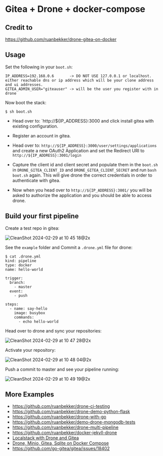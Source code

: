 # Gitea + Drone + docker-compose

## Credit to 

https://github.com/ruanbekker/drone-gitea-on-docker

## Usage

Set the following in your `boot.sh`:

```
IP_ADDRESS=192.168.0.6       -> DO NOT USE 127.0.0.1 or localhost. either reachable dns or ip address which will be your clone address and ui addresses.
GITEA_ADMIN_USER="giteauser" -> will be the user you register with in drone
```

Now boot the stack:

```
$ sh boot.sh
```
- Head over to: `http://${IP_ADDRESS}:3000 and click install gitea with existing configuration.

- Register an account in gitea.

- Head over to: `http://${IP_ADDRESS}:3000/user/settings/applications` and create a new OAuth2 Application and set the Redirect URI to `http://${IP_ADDRESS}:3001/login`

- Capture the client id and client secret and populate them in the `boot.sh` in `DRONE_GITEA_CLIENT_ID` and `DRONE_GITEA_CLIENT_SECRET` and run `bash boot.sh` again. This will give drone the correct credentials in order to authenticate with gitea.

- Now when you head over to `http://${IP_ADDRESS}:3001/` you will be asked to authorize the application and you should be able to access drone.


## Build your first pipeline

Create a test repo in gitea:

![CleanShot 2024-02-29 at 10 45 18@2x](https://github.com/c1495616js/gitea-drone/assets/31360789/a1f11af2-a6a7-410e-90ee-bf8d7ece8164)

See the `example` folder and Commit a `.drone.yml` file for drone:

```
$ cat .drone.yml
kind: pipeline
type: docker
name: hello-world

trigger:
  branch:
    - master
  event:
    - push

steps:
  - name: say-hello
    image: busybox
    commands:
      - echo hello-world
```

Head over to drone and sync your repositories:

![CleanShot 2024-02-29 at 10 47 28@2x](https://github.com/c1495616js/gitea-drone/assets/31360789/97c41a23-4aeb-4bdf-9019-c2ff29baa9c4)

Activate your repository:

![CleanShot 2024-02-29 at 10 48 04@2x](https://github.com/c1495616js/gitea-drone/assets/31360789/d738d2c7-f9fd-4061-9b93-de8783fd4658)


Push a commit to master and see your pipeline running:

![CleanShot 2024-02-29 at 10 49 19@2x](https://github.com/c1495616js/gitea-drone/assets/31360789/7938eac2-ce8f-4c5c-9503-7fe915bd7930)

## More Examples

- https://github.com/ruanbekker/drone-ci-testing
- https://github.com/ruanbekker/drone-demo-python-flask
- https://github.com/ruanbekker/drone-with-go
- https://github.com/ruanbekker/demo-drone-mongodb-tests
- https://github.com/ruanbekker/drone-multi-pipeline
- https://github.com/ruanbekker/docker-jekyll-drone
- [Localstack with Drone and Gitea](https://gist.github.com/ruanbekker/84cb9f0c2a21434ca8381a0c74842d84)
- [Drone, Minio, Gitea, Sqlite on Docker Compose](https://gist.github.com/ruanbekker/3847bbf1b961efc568b93ccbf5c6f9f6)
- https://github.com/go-gitea/gitea/issues/18402
